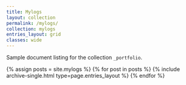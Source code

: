 ```yaml
---
title: Mylogs
layout: collection
permalink: /mylogs/
collection: mylogs
entries_layout: grid
classes: wide
---
```


Sample document listing for the collection `_portfolio`.

{% assign posts = site.mylogs %}
{% for post in posts %} {% include archive-single.html type=page.entries_layout %} {% endfor %}